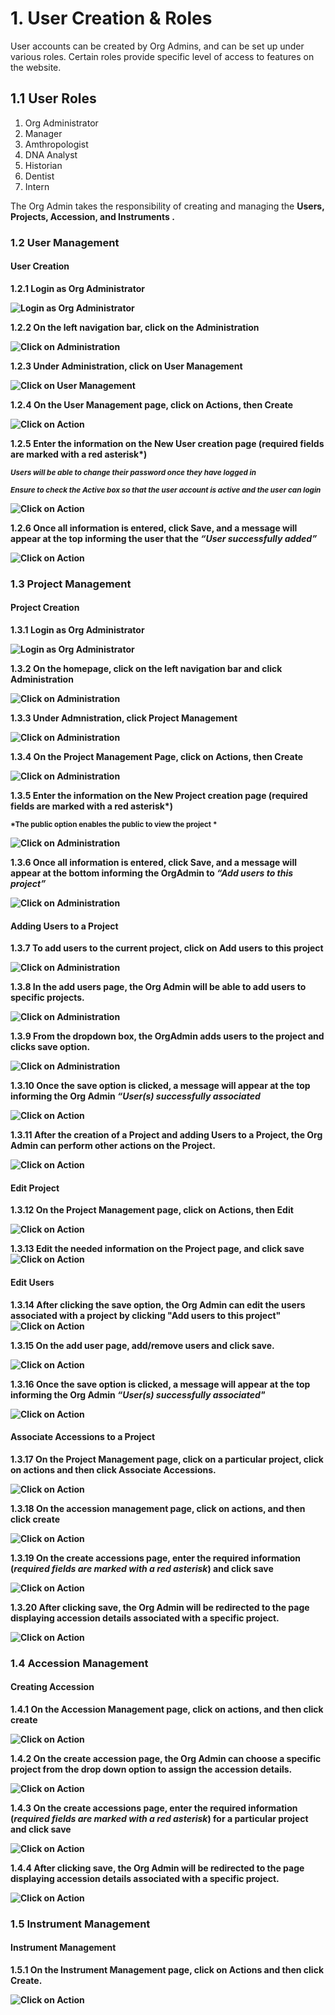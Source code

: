 # 1. User Creation & Roles

User accounts can be created by Org Admins, and can be set up under various roles. Certain roles provide specific level of access to
features on the website.

## 1.1 User Roles

1. Org Administrator
2. Manager
3. Amthropologist
4. DNA Analyst
5. Historian 
6. Dentist
7. Intern

The Org Admin takes the responsibility of creating and managing the <b> Users, <b> Projects, <b> Accession,
and <b> Instruments </b>.

### 1.2 User Management 

#### User Creation

1.2.1 Login as Org Administrator

![Login as Org Administrator](../images/Images_Org_Users_Project/loginAdmin.PNG)

1.2.2 On the left navigation bar, click on the Administration

![Click on Administration](../images/Images_Org_Users_Project/Admin.PNG)

1.2.3 Under Administration, click on User Management

![Click on User Management](../images/Images_Org_Users_Project/User%20Management.PNG)

1.2.4 On the User Management page, click on Actions, then Create

![Click on Action](../images/Images_Org_Users_Project/Action.PNG)

1.2.5 Enter the information on the New User creation page (required fields are marked 
with a red asterisk*)

<small>*Users will be able to change their password once they have logged in*</small>

<small>*Ensure to check the Active box so that the user account is active and the user can login*</small>

![Click on Action](../images/Images_Org_Users_Project/Usercreation.PNG)

1.2.6 Once all information is entered, click Save, and a message will appear at the top informing the user that the *“User successfully added”*

![Click on Action](../images/Images_Org_Users_Project/Usercreated.PNG)

### 1.3 Project Management

#### Project Creation

1.3.1 Login as Org Administrator

![Login as Org Administrator](../images/Images_Org_Users_Project/loginAdmin.PNG)

1.3.2 On the homepage, click on the left navigation bar and click Administration

![Click on Administration](../images/Images_Org_Users_Project/Admin.PNG)

1.3.3 Under Admnistration, click Project Management

![Click on Administration](../images/Images_Org_Users_Project/ProjectManagement.PNG)

1.3.4 On the Project Management Page, click on Actions, then Create

![Click on Administration](../images/Images_Org_Users_Project/Project%20action.PNG)

1.3.5 Enter the information on the New Project creation page (required fields are marked 
      with a red asterisk*)

<small>*The public option enables the public to view the project *</small>

![Click on Administration](../images/Images_Org_Users_Project/Projectcreated.PNG)

1.3.6 Once all information is entered, click Save, and a message will appear at the bottom informing the OrgAdmin to *“Add users to this project”*

![Click on Administration](../images/Images_Org_Users_Project/addusersprompt.PNG)

#### Adding Users to a Project

1.3.7 To add users to the current project, click on Add users to this project

![Click on Administration](../images/Images_Org_Users_Project/usersprompt.PNG)

1.3.8 In the add users page, the Org Admin will be able to add users to specific projects.

![Click on Administration](../images/Images_Org_Users_Project/usersprompt2.PNG)

1.3.9 From the dropdown box, the OrgAdmin adds users to the project and clicks save option.

![Click on Administration](../images/Images_Org_Users_Project/Userproject.PNG)

1.3.10 Once the save option is clicked, a message will appear at the top informing the Org Admin *“User(s) successfully associated*
       
![Click on Action](../images/Images_Org_Users_Project/UserProjectSuccess.PNG)

1.3.11 After the creation of a Project and adding Users to a Project, the Org Admin can perform other actions on the Project.

![Click on Action](../images/Images_Org_Users_Project/ProjectActions.PNG)

#### Edit Project

1.3.12 On the Project Management page, click on Actions, then Edit
       
![Click on Action](../images/Images_Org_Users_Project/EditProject.PNG)

1.3.13 Edit the needed information on the Project page, and click save
![Click on Action](../images/Images_Org_Users_Project/ProjectEdit.PNG)

#### Edit Users

1.3.14 After clicking the save option, the Org Admin can edit the users associated with a project by clicking "Add users to this project"
![Click on Action](../images/Images_Org_Users_Project/ProjectEdit1.PNG)

1.3.15  On the add user page, add/remove users and click save.

![Click on Action](../images/Images_Org_Users_Project/ProjectEdit2.PNG)

1.3.16 Once the save option is clicked, a message will appear at the top informing the Org Admin *“User(s) successfully associated"*
              
 ![Click on Action](../images/Images_Org_Users_Project/ProjectEdit3.PNG)
 
 #### Associate Accessions to a Project
 
 1.3.17 On the Project Management page, click on a particular project, click on actions and then click Associate Accessions.
 
![Click on Action](../images/Images_Org_Users_Project/Associate.PNG)

1.3.18 On the accession management page, click on actions, and then click create

![Click on Action](../images/Images_Org_Users_Project/AssociateAction.PNG)

1.3.19 On the create accessions page, enter the required information (*required fields are marked with a red asterisk*) and click save

![Click on Action](../images/Images_Org_Users_Project/Accession1.PNG)

1.3.20 After clicking save, the Org Admin will be redirected to the page displaying accession details associated with a specific project.

![Click on Action](../images/Images_Org_Users_Project/Accession2.PNG)

### 1.4 Accession Management

#### Creating Accession

1.4.1 On the Accession Management page, click on actions, and then click create

![Click on Action](../images/Images_Org_Users_Project/Accession3.PNG)

1.4.2 On the create accession page, the Org Admin can choose a specific project from the drop down option to assign the accession details.

![Click on Action](../images/Images_Org_Users_Project/Accession4.PNG)

1.4.3 On the create accessions page, enter the required information (*required fields are marked with a red asterisk*) for a particular project and click save

![Click on Action](../images/Images_Org_Users_Project/Accession1.PNG)

1.4.4 After clicking save, the Org Admin will be redirected to the page displaying accession details associated with a specific project.

![Click on Action](../images/Images_Org_Users_Project/Accession2.PNG)

### 1.5    Instrument Management 

#### Instrument Management

1.5.1 On the Instrument Management page, click on Actions and then click Create.

![Click on Action](../images/Images_Org_Users_Project/InstrumentCreate.PNG)


















